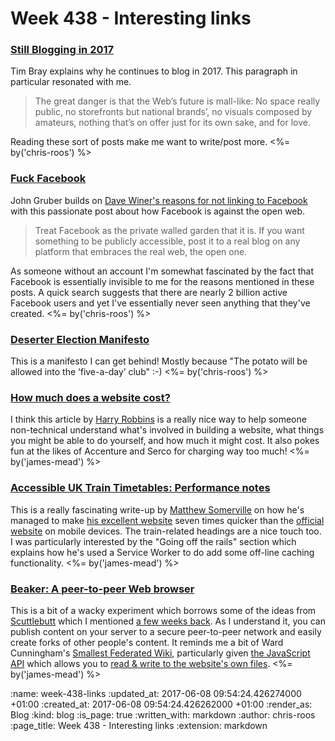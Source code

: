 Week 438 - Interesting links
============================

### [Still Blogging in 2017](https://www.tbray.org/ongoing/When/201x/2017/05/03/Blogging-in-2017)

Tim Bray explains why he continues to blog in 2017. This paragraph in particular resonated with me.

> The great dan­ger is that the Web’s fu­ture is mall-like: No space re­al­ly pub­lic, no store­fronts but na­tion­al brands’, no vi­su­als com­posed by am­a­teurs, noth­ing that’s on of­fer just for its own sake, and for love.

Reading these sort of posts make me want to write/post more. <%= by('chris-roos') %>


### [Fuck Facebook](https://daringfireball.net/2017/06/fuck_facebook)

John Gruber builds on [Dave Winer's reasons for not linking to Facebook](http://scripting.com/2017/05/31.html#a110526) with this passionate post about how Facebook is against the open web.

> Treat Facebook as the private walled garden that it is. If you want something to be publicly accessible, post it to a real blog on any platform that embraces the real web, the open one.

As someone without an account I'm somewhat fascinated by the fact that Facebook is essentially invisible to me for the reasons mentioned in these posts. A quick search suggests that there are nearly 2 billion active Facebook users and yet I've essentially never seen anything that they've created. <%= by('chris-roos') %>


### [Deserter Election Manifesto](https://deserter.co.uk/2017/06/deserter-election-manifesto-revealed/)

This is a manifesto I can get behind! Mostly because "The potato will be allowed into the ‘five-a-day’ club" :-) <%= by('chris-roos') %>


### [How much does a website cost?](https://outlandish.com/blog/how-much-does-a-website-cost/)

I think this article by [Harry Robbins][] is a really nice way to help someone non-technical understand what's involved in building a website, what things you might be able to do yourself, and how much it might cost. It also pokes fun at the likes of Accenture and Serco for charging way too much! <%= by('james-mead') %>

[Harry Robbins]: https://twitter.com/harryrobbins


### [Accessible UK Train Timetables: Performance notes](https://traintimes.org.uk/notes/performance)

This is a really fascinating write-up by [Matthew Somerville][] on how he's managed to make [his excellent website][traintimes-website] seven times quicker than the [official website][national-rail-website] on mobile devices. The train-related headings are a nice touch too. I was particularly interested by the "Going off the rails" section which explains how he's used a Service Worker to do add some off-line caching functionality. <%= by('james-mead') %>

[Matthew Somerville]: http://dracos.co.uk/
[traintimes-website]: https://traintimes.org.uk/
[national-rail-website]: http://www.nationalrail.co.uk/


### [Beaker: A peer-to-peer Web browser](https://beakerbrowser.com/)

This is a bit of a wacky experiment which borrows some of the ideas from [Scuttlebutt][] which I mentioned [a few weeks back][week-432-links]. As I understand it, you can publish content on your server to a secure peer-to-peer network and easily create forks of other people's content. It reminds me a bit of Ward Cunningham's [Smallest Federated Wiki][], particularly given [the JavaScript API][dat-archive-api] which allows you to [read & write to the website's own files][self-mutating-websites]. <%= by('james-mead') %>

[Scuttlebutt]: https://www.scuttlebutt.nz/
[week-432-links]: /week-432-links#
[Smallest Federated Wiki]: https://github.com/WardCunningham/Smallest-Federated-Wiki
[self-mutating-websites]: https://beakerbrowser.com/2017/06/05/beaker-0-7-2.html
[dat-archive-api]: https://beakerbrowser.com/docs/apis/dat.html

:name: week-438-links
:updated_at: 2017-06-08 09:54:24.426274000 +01:00
:created_at: 2017-06-08 09:54:24.426262000 +01:00
:render_as: Blog
:kind: blog
:is_page: true
:written_with: markdown
:author: chris-roos
:page_title: Week 438 - Interesting links
:extension: markdown
